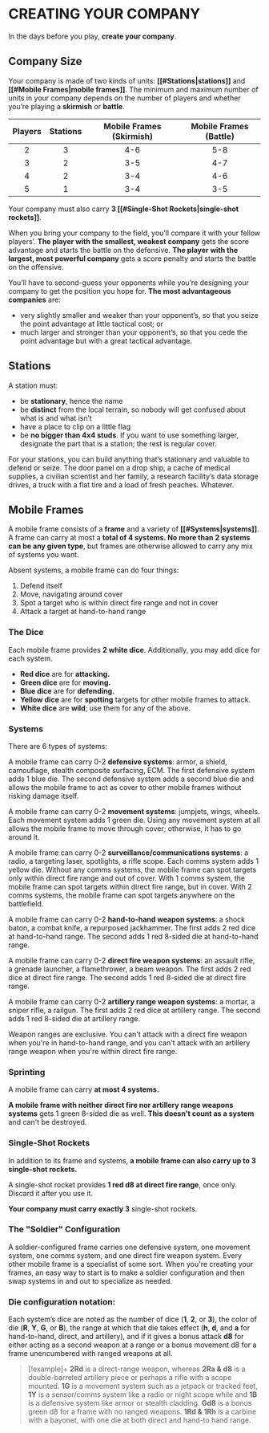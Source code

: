 # CREATING YOUR COMPANY
In the days before you play, **create your company**.

## Company Size
Your company is made of two kinds of units: **[[#Stations|stations]]** and **[[#Mobile Frames|mobile frames]]**. The minimum and maximum number of units in your company depends on the number of players and whether you’re playing a **skirmish** or **battle**.

| Players | Stations | Mobile Frames (Skirmish) | Mobile Frames (Battle) |
|:-------:|:--------:|:------------------------:|:----------------------:|
|    2    |    3     |           4-6            |          5-8           |
|    3    |    2     |           3-5            |          4-7           |
|    4    |    2     |           3-4            |          4-6           |
|    5    |    1     |           3-4            |          3-5           |

Your company must also carry **3 [[#Single-Shot Rockets|single-shot rockets]]**.

When you bring your company to the field, you’ll compare it with your fellow players’. **The player with the smallest, weakest company** gets the score advantage and starts the battle on the defensive. **The player with the largest, most powerful company** gets a score penalty and starts the battle on the offensive.

You’ll have to second-guess your opponents while you’re designing your company to get the position you hope for. **The most advantageous companies** are:
- very slightly smaller and weaker than your opponent’s, so that you seize the point advantage at little tactical cost; or
- much larger and stronger than your opponent’s, so that you cede the point advantage but with a great tactical advantage.

## Stations
A station must:
- be **stationary**, hence the name
- be **distinct** from the local terrain, so nobody will get confused about what is and what isn’t
- have a place to clip on a little flag
- be **no bigger than 4x4 studs**. If you want to use something larger, designate the part that is a station; the rest is regular cover.

For your stations, you can build anything that’s stationary and valuable to defend or seize. The door panel on a drop ship, a cache of medical supplies, a civilian scientist and her family, a research facility’s data storage drives, a truck with a flat tire and a load of fresh peaches. Whatever.

## Mobile Frames
A mobile frame consists of a **frame** and a variety of **[[#Systems|systems]]**. A frame can carry at most a **total of 4 systems. No more than 2 systems can be any given type**, but frames are otherwise allowed to carry any mix of systems you want.

Absent systems, a mobile frame can do four things:
1. Defend itself
2. Move, navigating around cover
3. Spot a target who is within direct fire range and not in cover
4. Attack a target at hand-to-hand range

### The Dice
Each mobile frame provides **2 white dice**. Additionally, you may add dice for each system.
- **Red dice** are for **attacking.**
- **Green dice** are for **moving.**
- **Blue dice** are for **defending.**
- **Yellow dice** are for **spotting** targets for other mobile frames to attack.
- **White dice** are **wild**; use them for any of the above.

### Systems
There are 6 types of systems:

A mobile frame can carry 0-2 **defensive systems**: armor, a shield, camouflage, stealth composite surfacing, ECM. The first defensive system adds 1 blue die. The second defensive system adds a second blue die and allows the mobile frame to act as cover to other mobile frames without risking damage itself.

A mobile frame can carry 0-2 **movement systems**: jumpjets, wings, wheels. Each movement system adds 1 green die. Using any movement system at all allows the mobile frame to move through cover; otherwise, it has to go around it.

A mobile frame can carry 0-2 **surveillance/communications systems**: a radio, a targeting laser, spotlights, a rifle scope. Each comms system adds 1 yellow die. Without any comms systems, the mobile frame can spot targets only within direct fire range and out of cover. With 1 comms system, the mobile frame can spot targets within direct fire range, but in cover. With 2 comms systems, the mobile frame can spot targets anywhere on the battlefield.

A mobile frame can carry 0-2 **hand-to-hand weapon systems**: a shock baton, a combat knife, a repurposed jackhammer. The first adds 2 red dice at hand-to-hand range. The second adds 1 red 8-sided die at hand-to-hand range.

A mobile frame can carry 0-2 **direct fire weapon systems**: an assault rifle, a grenade launcher, a flamethrower, a beam weapon. The first adds 2 red dice at direct fire range. The second adds 1 red 8-sided die at direct fire range.

A mobile frame can carry 0-2 **artillery range weapon systems**: a mortar, a sniper rifle, a railgun. The first adds 2 red dice at artillery range. The second adds 1 red 8-sided die at artillery range.

Weapon ranges are exclusive. You can't attack with a direct fire weapon when you're in hand-to-hand range, and you can't attack with an artillery range weapon when you're within direct fire range.

### Sprinting
A mobile frame can carry **at most 4 systems.**

**A mobile frame with neither direct fire nor artillery range weapons systems** gets 1 green 8-sided die as well. **This doesn't count as a system** and can't be destroyed.

### Single-Shot Rockets
In addition to its frame and systems, **a mobile frame can also carry up to 3 single-shot rockets.**

A single-shot rocket provides **1 red d8 at direct fire range**, once only. Discard it after you use it.

**Your company must carry exactly 3** single-shot rockets.

### The "Soldier" Configuration
A soldier-configured frame carries one defensive system, one movement system, one comms system, and one direct fire weapon system. Every other mobile frame is a specialist of some sort. When you're creating your frames, an easy way to start is to make a soldier configuration and then swap systems in and out to specialize as needed.

### Die configuration notation:
Each system’s dice are noted as the number of dice (**1**, **2**, or **3**), the color of die (**R**, **Y**, **G**, or **B**), the range at which that die takes effect (**h**, **d**, and **a** for hand-to-hand, direct, and artillery), and if it gives a bonus attack **d8** for either acting as a second weapon at a range or a bonus movement d8 for a frame unencumbered with ranged weapons at all.
> [!example]+
> **2Rd** is a direct-range weapon, whereas **2Ra & d8** is a double-barreled artillery piece or perhaps a rifle with a scope mounted. **1G** is a movement system such as a jetpack or tracked feet, **1Y** is a sensor/comms system like a radio or night scope while and **1B** is a defensive system like armor or stealth cladding. **Gd8** is a bonus green d8 for a frame with no ranged weapons. **1Rd & 1Rh** is a carbine with a bayonet, with one die at both direct and hand-to hand range.